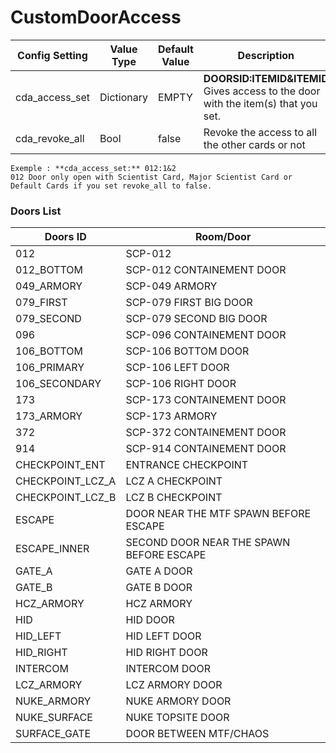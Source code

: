 # CustomDoorAccess

Config Setting | Value Type | Default Value | Description
--- | --- | --- | ---
cda_access_set | Dictionary | EMPTY | **DOORSID:ITEMID&ITEMID** Gives access to the door with the item(s) that you set.
cda_revoke_all | Bool | false | Revoke the access to all the other cards or not

```
Exemple : **cda_access_set:** 012:1&2
012 Door only open with Scientist Card, Major Scientist Card or Default Cards if you set revoke_all to false.
```

### Doors List

Doors ID | Room/Door
--- | ---
012 | SCP-012
012_BOTTOM | SCP-012 CONTAINEMENT DOOR
049_ARMORY | SCP-049 ARMORY
079_FIRST | SCP-079 FIRST BIG DOOR
079_SECOND | SCP-079 SECOND BIG DOOR
096 | SCP-096 CONTAINEMENT DOOR
106_BOTTOM | SCP-106 BOTTOM DOOR
106_PRIMARY | SCP-106 LEFT DOOR
106_SECONDARY | SCP-106 RIGHT DOOR
173 | SCP-173 CONTAINEMENT DOOR
173_ARMORY | SCP-173 ARMORY
372 | SCP-372 CONTAINEMENT DOOR
914 | SCP-914 CONTAINEMENT DOOR
CHECKPOINT_ENT | ENTRANCE CHECKPOINT
CHECKPOINT_LCZ_A | LCZ A CHECKPOINT
CHECKPOINT_LCZ_B | LCZ B CHECKPOINT
ESCAPE | DOOR NEAR THE MTF SPAWN BEFORE ESCAPE
ESCAPE_INNER | SECOND DOOR NEAR THE SPAWN BEFORE ESCAPE
GATE_A | GATE A DOOR
GATE_B | GATE B DOOR
HCZ_ARMORY | HCZ ARMORY
HID | HID DOOR
HID_LEFT | HID LEFT DOOR
HID_RIGHT | HID RIGHT DOOR
INTERCOM | INTERCOM DOOR
LCZ_ARMORY | LCZ ARMORY DOOR
NUKE_ARMORY | NUKE ARMORY DOOR
NUKE_SURFACE | NUKE TOPSITE DOOR
SURFACE_GATE | DOOR BETWEEN MTF/CHAOS
